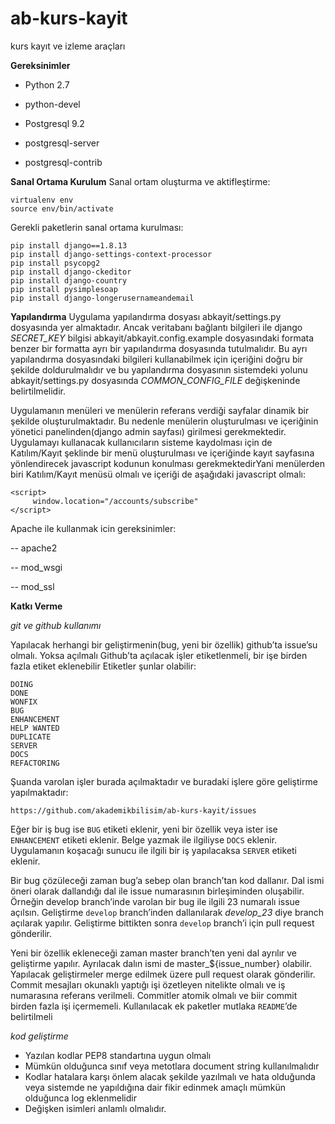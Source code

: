 **ab-kurs-kayit**
=================

kurs kayıt ve izleme araçları

**Gereksinimler**

- Python 2.7
- python-devel

- Postgresql 9.2
- postgresql-server
- postgresql-contrib



**Sanal Ortama Kurulum**
Sanal ortam oluşturma ve aktifleştirme:

    virtualenv env
    source env/bin/activate

Gerekli paketlerin sanal ortama kurulması:

    pip install django==1.8.13
    pip install django-settings-context-processor
    pip install psycopg2
    pip install django-ckeditor
    pip install django-country
    pip install pysimplesoap
    pip install django-longerusernameandemail



**Yapılandırma**
Uygulama yapılandırma dosyası abkayit/settings.py dosyasında yer almaktadır. Ancak veritabanı bağlantı bilgileri ile django *SECRET_KEY* bilgisi abkayit/abkayit.config.example dosyasındaki formata benzer bir formatta ayrı bir yapılandırma dosyasında tutulmalıdır. Bu ayrı yapılandırma dosyasındaki bilgileri kullanabilmek için içeriğini doğru bir şekilde doldurulmalıdır ve bu yapılandırma dosyasının sistemdeki yolunu abkayit/settings.py dosyasında *COMMON_CONFIG_FILE* değişkeninde belirtilmelidir.


Uygulamanın menüleri ve menülerin referans verdiği sayfalar dinamik bir şekilde oluşturulmaktadır. Bu nedenle menülerin oluşturulması ve içeriğinin yönetici panelinden(django admin sayfası) girilmesi gerekmektedir. Uygulamayı kullanacak kullanıcıların sisteme kaydolması için de Katılım/Kayıt şeklinde bir menü oluşturulması ve içeriğinde kayıt sayfasına yönlendirecek javascript kodunun konulması gerekmektedirYani menülerden biri Katılım/Kayıt menüsü olmalı ve içeriği de aşağıdaki javascript olmalı:

    <script>
         window.location="/accounts/subscribe"
    </script>

Apache ile kullanmak icin gereksinimler:

-- apache2

-- mod_wsgi

-- mod_ssl


**Katkı Verme**

*git ve github kullanımı*

Yapılacak herhangi bir geliştirmenin(bug, yeni bir özellik) github’ta issue’su olmalı. Yoksa açılmalı
Github’ta açılacak işler etiketlenmeli, bir işe birden fazla etiket eklenebilir
Etiketler şunlar olabilir:

    DOING
    DONE
    WONFIX
    BUG
    ENHANCEMENT
    HELP WANTED
    DUPLICATE
    SERVER
    DOCS
    REFACTORING

Şuanda varolan işler burada açılmaktadır ve buradaki işlere göre geliştirme yapılmaktadır:

    https://github.com/akademikbilisim/ab-kurs-kayit/issues

Eğer bir iş bug ise `BUG` etiketi eklenir, yeni bir özellik veya ister ise `ENHANCEMENT` etiketi eklenir. Belge yazmak ile ilgiliyse `DOCS` eklenir. Uygulamanın koşacağı sunucu ile ilgili bir iş yapılacaksa `SERVER` etiketi eklenir.

Bir bug çözüleceği zaman bug’a sebep olan branch’tan kod dallanır. Dal ismi öneri olarak dallandığı dal ile issue numarasının birleşiminden oluşabilir. Örneğin develop branch’inde varolan bir bug ile ilgili 23 numaralı issue açılsın. Geliştirme `develop` branch’inden dallanılarak *develop_23* diye branch açılarak yapılır. Geliştirme bittikten sonra `develop` branch’i için pull request gönderilir.

Yeni bir özellik ekleneceği zaman master branch’ten yeni dal ayrılır ve geliştirme yapılır. Ayrılacak dalın ismi de master_${issue_number} olabilir. Yapılacak geliştirmeler merge edilmek üzere pull request olarak gönderilir.
Commit mesajları okunaklı yaptığı işi özetleyen nitelikte olmalı ve iş numarasına referans verilmeli.
Commitler atomik olmalı ve biir commit birden fazla işi içermemeli. 
Kullanılacak ek paketler mutlaka `README`’de belirtilmeli


*kod geliştirme*

 - Yazılan kodlar PEP8 standartına uygun olmalı 
 - Mümkün olduğunca sınıf veya metotlara document string kullanılmalıdır 
 - Kodlar hatalara karşı önlem alacak şekilde yazılmalı ve hata olduğunda veya sistemde ne yapıldığına dair fikir edinmek amaçlı mümkün olduğunca log eklenmelidir 
 - Değişken isimleri anlamlı olmalıdır.